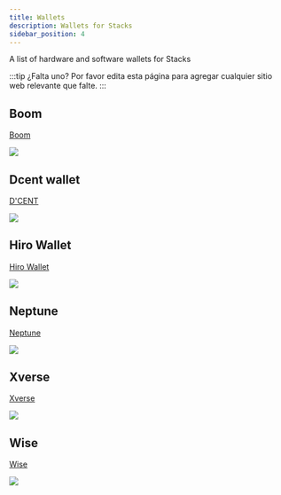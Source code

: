 ```yaml
---
title: Wallets
description: Wallets for Stacks
sidebar_position: 4
---
```


A list of hardware and software wallets for Stacks

:::tip ¿Falta uno?
Por favor edita esta página para agregar cualquier sitio web relevante que falte.
:::

## Boom

[Boom](https://boom.money)

![](/img/sh_boom.png)

## Dcent wallet

[D'CENT](https://dcentwallet.com)

![](/img/sh_dcent.png)
## Hiro Wallet

[Hiro Wallet](https://www.hiro.so/wallet)

![](/img/sh_hirowallet.png)

## Neptune

[Neptune](https://neptunewallet.io)

![](/img/sh_neptunewallet.png)

## Xverse

[Xverse](https://www.xverse.app/)

![](/img/sh_xverse.png)

## Wise

[Wise](https://wiseapp.id)

![](/img/sh_wiseapp.png)